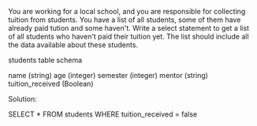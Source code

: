 You are working for a local school, and you are responsible for collecting tuition from students.
You have a list of all students, some of them have already paid tution and some haven't. 
Write a select statement to get a list of all students who haven't paid their tuition yet. 
The list should include all the data available about these students.

students table schema

name (string)
age (integer)
semester (integer)
mentor (string)
tuition_received (Boolean)

Solution:

SELECT * FROM students
WHERE tuition_received = false
